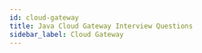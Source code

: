 ```yaml
---
id: cloud-gateway
title: Java Cloud Gateway Interview Questions
sidebar_label: Cloud Gateway
---
```





